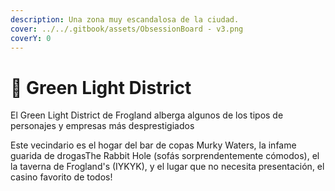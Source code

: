 ```yaml
---
description: Una zona muy escandalosa de la ciudad.
cover: ../../.gitbook/assets/ObsessionBoard - v3.png
coverY: 0
---
```


# 👯 Green Light District

El Green Light District de Frogland alberga algunos de los tipos de personajes y empresas más desprestigiados&#x20;

Este vecindario es el hogar del bar de copas Murky Waters, la infame guarida de drogasThe Rabbit Hole (sofás sorprendentemente cómodos), el la taverna de Frogland's (IYKYK), y el lugar que no necesita presentación, el casino favorito de todos!
